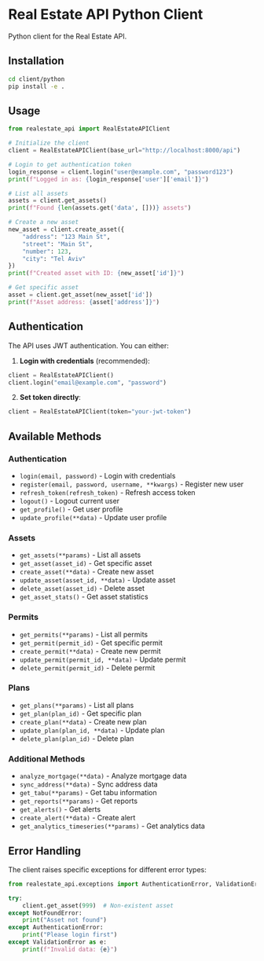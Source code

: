 # Real Estate API Python Client

Python client for the Real Estate API.

## Installation

```bash
cd client/python
pip install -e .
```

## Usage

```python
from realestate_api import RealEstateAPIClient

# Initialize the client
client = RealEstateAPIClient(base_url="http://localhost:8000/api")

# Login to get authentication token
login_response = client.login("user@example.com", "password123")
print(f"Logged in as: {login_response['user']['email']}")

# List all assets
assets = client.get_assets()
print(f"Found {len(assets.get('data', []))} assets")

# Create a new asset
new_asset = client.create_asset({
    "address": "123 Main St",
    "street": "Main St", 
    "number": 123,
    "city": "Tel Aviv"
})
print(f"Created asset with ID: {new_asset['id']}")

# Get specific asset
asset = client.get_asset(new_asset['id'])
print(f"Asset address: {asset['address']}")
```

## Authentication

The API uses JWT authentication. You can either:

1. **Login with credentials** (recommended):
```python
client = RealEstateAPIClient()
client.login("email@example.com", "password")
```

2. **Set token directly**:
```python
client = RealEstateAPIClient(token="your-jwt-token")
```

## Available Methods

### Authentication
- `login(email, password)` - Login with credentials
- `register(email, password, username, **kwargs)` - Register new user
- `refresh_token(refresh_token)` - Refresh access token
- `logout()` - Logout current user
- `get_profile()` - Get user profile
- `update_profile(**data)` - Update user profile

### Assets
- `get_assets(**params)` - List all assets
- `get_asset(asset_id)` - Get specific asset
- `create_asset(**data)` - Create new asset
- `update_asset(asset_id, **data)` - Update asset
- `delete_asset(asset_id)` - Delete asset
- `get_asset_stats()` - Get asset statistics

### Permits
- `get_permits(**params)` - List all permits
- `get_permit(permit_id)` - Get specific permit
- `create_permit(**data)` - Create new permit
- `update_permit(permit_id, **data)` - Update permit
- `delete_permit(permit_id)` - Delete permit

### Plans
- `get_plans(**params)` - List all plans
- `get_plan(plan_id)` - Get specific plan
- `create_plan(**data)` - Create new plan
- `update_plan(plan_id, **data)` - Update plan
- `delete_plan(plan_id)` - Delete plan

### Additional Methods
- `analyze_mortgage(**data)` - Analyze mortgage data
- `sync_address(**data)` - Sync address data
- `get_tabu(**params)` - Get tabu information
- `get_reports(**params)` - Get reports
- `get_alerts()` - Get alerts
- `create_alert(**data)` - Create alert
- `get_analytics_timeseries(**params)` - Get analytics data

## Error Handling

The client raises specific exceptions for different error types:

```python
from realestate_api.exceptions import AuthenticationError, ValidationError, NotFoundError

try:
    client.get_asset(999)  # Non-existent asset
except NotFoundError:
    print("Asset not found")
except AuthenticationError:
    print("Please login first")
except ValidationError as e:
    print(f"Invalid data: {e}")
```

